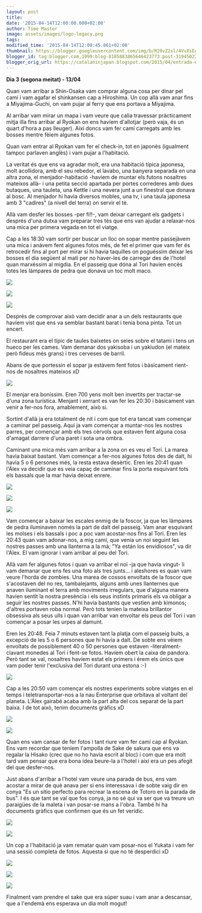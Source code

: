 ```yaml
---
layout: post
title: 
date: '2015-04-14T12:00:00.000+02:00'
author: Time Master
image: assets/images/logo-legacy.png
tags: 
modified_time: '2015-04-14T12:00:45.861+02:00'
thumbnail: https://blogger.googleusercontent.com/img/b/R29vZ2xl/AVvXsEgsvWskY-vwsfy9LdUEwQcF6GkHxVzz3Ry_JLlJhFfYwfj90kpBvCmZrRccCG8srZUGBb0ECyiYR5xwWZqz2ALQWBcpLRpcS5NiMku5LKkzLN0Z8I-PQrp8Ny8RZk8AoIyyFzHVUVsALPI/s72-c/20150414_182923.jpg
blogger_id: tag:blogger.com,1999:blog-8185883865646423773.post-3194502220224803227
blogger_orig_url: https://catalaninjapan.blogspot.com/2015/04/entrada-escrita-en-data-1404-dia-3.html
---
```


**Dia 3 (segona meitat) - 13/04**  

Quan vam arribar a Shin-Osaka vam comprar alguna cosa per dinar pel camí i vam agafar el shinkansen cap a Hiroshima. Un cop allà vam anar fins a Miyajima-Guchi, on vam pujar al ferry que ens portava a Miyajima.  

  

Al arribar vam mirar un mapa i vam veure que calia travessar pràcticament mitja illa fins arribar al Ryokan on ens havíem d'allotjar (però vaja, és un quart d'hora a pas lleuger). Així doncs vam fer camí carregats amb les bosses mentre fèiem algunes fotos.  

  

Quan vam entrar al Ryokan vam fer el check-in, tot en japonès (igualment tampoc parlaven anglès) i vam pujar a l'habitació.  

  

La veritat és que ens va agradar molt, era una habitació típica japonesa, molt acollidora, amb el seu rebedor, el lavabo, una banyera separada en una altra zona, el menjador-habitació -havíem de muntar els futons nosaltres mateixos allà- i una petita secció apartada per portes correderes amb dues butaques, una tauleta, una Kettle i una nevera junt a un finestral que donava al bosc. Al menjador hi havia diversos mobles, una tv, i una taula japonesa amb 3 "cadires" (a nivell del terra) on servir el tè.  

  

Allà vam desfer les bosses -per fi!!-, vam deixar carregant els gadgets i després d'una dutxa vam preparar tres tès que ens van ajudar a relaxar-nos una mica per primera vegada en tot el viatge.  

  

Cap a les 18:30 vam sortir per buscar un lloc on sopar mentre passejàvem una mica i anàvem fent algunes fotos més, de fet el primer que vam fer és retrocedir fins al port per mirar si hi havia taquilles on poguéssim deixar les bosses el dia següent al matí per no haver-les de carregar des de l'hotel quan marxéssim al migdia. En el passeig que dóna al Tori havien encès totes les làmpares de pedra que donava un toc molt maco.  

  


[![](https://blogger.googleusercontent.com/img/b/R29vZ2xl/AVvXsEgsvWskY-vwsfy9LdUEwQcF6GkHxVzz3Ry_JLlJhFfYwfj90kpBvCmZrRccCG8srZUGBb0ECyiYR5xwWZqz2ALQWBcpLRpcS5NiMku5LKkzLN0Z8I-PQrp8Ny8RZk8AoIyyFzHVUVsALPI/s1600/20150414_182923.jpg)](https://blogger.googleusercontent.com/img/b/R29vZ2xl/AVvXsEgsvWskY-vwsfy9LdUEwQcF6GkHxVzz3Ry_JLlJhFfYwfj90kpBvCmZrRccCG8srZUGBb0ECyiYR5xwWZqz2ALQWBcpLRpcS5NiMku5LKkzLN0Z8I-PQrp8Ny8RZk8AoIyyFzHVUVsALPI/s1600/20150414_182923.jpg)
  


[![](https://blogger.googleusercontent.com/img/b/R29vZ2xl/AVvXsEhtGbW0-jc2zKp98oUocvKE6fszS-EWDN9bv3Riay3A9VcrArz8fjkW0KO7gC4YCVxWa_3-wBKPRHhlCh1nIJiyFTdzy_KyqRyKhZd18RtVuYyiRsPxdkMo7HB-G45DmK4b9JJ2jwNQKxQ/s1600/20150414_182948.jpg)](https://blogger.googleusercontent.com/img/b/R29vZ2xl/AVvXsEhtGbW0-jc2zKp98oUocvKE6fszS-EWDN9bv3Riay3A9VcrArz8fjkW0KO7gC4YCVxWa_3-wBKPRHhlCh1nIJiyFTdzy_KyqRyKhZd18RtVuYyiRsPxdkMo7HB-G45DmK4b9JJ2jwNQKxQ/s1600/20150414_182948.jpg)
  


[![](https://blogger.googleusercontent.com/img/b/R29vZ2xl/AVvXsEhxivO8LVnV-zAL2o7CXdPSBr2eztLAjrPTUYxJ9cD0FNarxGxd2N7u3heYeqUO16HfWUeViYhU0hMW3EJBVubkmMg7KPguI_duc3Z8syg2ClS_g40RYQj8A5hfd4sORG28GFrQiry31Yg/s1600/20150414_183003.jpg)](https://blogger.googleusercontent.com/img/b/R29vZ2xl/AVvXsEhxivO8LVnV-zAL2o7CXdPSBr2eztLAjrPTUYxJ9cD0FNarxGxd2N7u3heYeqUO16HfWUeViYhU0hMW3EJBVubkmMg7KPguI_duc3Z8syg2ClS_g40RYQj8A5hfd4sORG28GFrQiry31Yg/s1600/20150414_183003.jpg)
  

Després de comprovar això vam decidir anar a un dels restaurants que havíem vist que ens va semblar bastant barat i tenia bona pinta. Tot un encert.  

  

El restaurant era el típic de taules baixetes on seies sobre el tatami i tens un hueco per les cames. Vam demanar dos yakisoba i un yakiudon (el mateix però fideus més grans) i tres cerveses de barril.  

  

Abans de que portessin el sopar ja estàvem fent fotos i bàsicament rient-nos de nosaltres mateixos xD  

  


[![](https://blogger.googleusercontent.com/img/b/R29vZ2xl/AVvXsEgGmRb0A0Yoe7zp-cYYDoM-VB64br0zasQ8pALYFfJtK7I3SdsrLrsxzVxnJRPFZhqpyDZpCL6CCtCIjB0wo21QuK7aDC7uIS4BdyfZdB04xvElipNqIGtGx0NP__X-5lu3L7GkYiXHn3c/s1600/20150414_183017.jpg)](https://blogger.googleusercontent.com/img/b/R29vZ2xl/AVvXsEgGmRb0A0Yoe7zp-cYYDoM-VB64br0zasQ8pALYFfJtK7I3SdsrLrsxzVxnJRPFZhqpyDZpCL6CCtCIjB0wo21QuK7aDC7uIS4BdyfZdB04xvElipNqIGtGx0NP__X-5lu3L7GkYiXHn3c/s1600/20150414_183017.jpg)
  

El menjar era boníssim. Eren 700 yens molt ben invertits per tractar-se d'una zona turística. Menjant i xerrant es van fer les 20:30 i bàsicament van venir a fer-nos fora, amablement, això si.  

  

Sortint d'allà ja era totalment de nit i com que tot era tancat vam començar a caminar pel passeig. Aquí ja vam començar a muntar-nos les nostres parres, per començar amb els tres cèrvols que estaven fent alguna cosa d'amagat darrere d'una paret i sota una ombra.  

  

Caminant una mica més vam arribar a la zona on es veu el Tori. La marea havia baixat bastant. Vam començar a fer-nos algunes fotos des de dalt, hi havia 5 o 6 persones més, la resta estava desèrtic. Eren les 20:41 quan l'Álex va decidir que es veia capaç de caminar fins la porta esquivant tots els bassals que la mar havia deixat enrere.  

  


[![](https://blogger.googleusercontent.com/img/b/R29vZ2xl/AVvXsEgu_05CfwTLYO7KXNqrEt1SQuaIdWkntsJ1VbTCD7ca-pbHDcM_ZqPTt9VdMHQmblg6WmP5hJncWH4XqmH_lqeQ4lIIGuAkMpF9gHNS0xqslDxiS3Q4rWg73hSBcs_oaH8Xa12atgIdEzU/s1600/20150414_183132.jpg)](https://blogger.googleusercontent.com/img/b/R29vZ2xl/AVvXsEgu_05CfwTLYO7KXNqrEt1SQuaIdWkntsJ1VbTCD7ca-pbHDcM_ZqPTt9VdMHQmblg6WmP5hJncWH4XqmH_lqeQ4lIIGuAkMpF9gHNS0xqslDxiS3Q4rWg73hSBcs_oaH8Xa12atgIdEzU/s1600/20150414_183132.jpg)
  


[![](https://blogger.googleusercontent.com/img/b/R29vZ2xl/AVvXsEhckvou4lP8v1TiAwJVYzu2UBJfqhWp4mkfhczzC4FoAwwBzT_d5cPpJ8ZmpGNJ4-j-MOvYsRVc7x22ng8_44YGyq3oELVaCyKjDLP8EAX0tsulbSyLO3kdnRqeQu6WoAg4KzH5vN-qzVA/s1600/20150414_183200.jpg)](https://blogger.googleusercontent.com/img/b/R29vZ2xl/AVvXsEhckvou4lP8v1TiAwJVYzu2UBJfqhWp4mkfhczzC4FoAwwBzT_d5cPpJ8ZmpGNJ4-j-MOvYsRVc7x22ng8_44YGyq3oELVaCyKjDLP8EAX0tsulbSyLO3kdnRqeQu6WoAg4KzH5vN-qzVA/s1600/20150414_183200.jpg)
  


[![](https://blogger.googleusercontent.com/img/b/R29vZ2xl/AVvXsEgciw7At7UUoNEtfJHfBrfzWePGZlFgzT6aYHcCd_wb0wNE1cqbvreJt702THznitvSAYD0aEcnsy9sRfL8WbmC35pInxMoUyCbd6cK4p6wJVbuIBYs8wc_bQsyB1GpTDCgf2x0E2EczNo/s1600/20150414_183255.jpg)](https://blogger.googleusercontent.com/img/b/R29vZ2xl/AVvXsEgciw7At7UUoNEtfJHfBrfzWePGZlFgzT6aYHcCd_wb0wNE1cqbvreJt702THznitvSAYD0aEcnsy9sRfL8WbmC35pInxMoUyCbd6cK4p6wJVbuIBYs8wc_bQsyB1GpTDCgf2x0E2EczNo/s1600/20150414_183255.jpg)
  

Vam començar a baixar les escales enmig de la foscor, ja que les làmpares de pedra iluminaven només la part de dalt del passeig. Vam anar esquivant les molses i els bassals i poc a poc vam acostar-nos fins al Tori. Eren les 20:43 quan vam adonar-nos, a mig camí, que venia un noi seguint les nostres passes amb una llanterna a la mà; "Ya están los envidiosos", va dir l'Álex. El vam ignorar i vam arribar al peu del Tori.  

  

Allà vam fer algunes fotos i quan va arribar el noi -ja que havia vingut- li vam demanar que ens fes una foto als tres junts... i aleshores es quan vam veure l'horda de zombies. Una marea de cossos envoltats de la foscor que s'acostaven del no res, tambalejants, alguns amb unes llanternes que anaven iluminant el terra amb moviments irregulars, que d'alguna manera havien sentit la nostra presència i els seus instints primaris els va obligar a seguir les nostres passes. N'hi havia bastants que vestien amb kimonos; d'altres portaven roba normal. Però tots tenien la mateixa brillantor obsessiva als seus ulls i quan van arribar van envoltar els peus del Tori i van començar a posar les urpes al damunt.  

  

Eren les 20:48. Feia 7 minuts estaven tant la platja com el passeig buits, a excepció de les 5 o 6 persones que hi havia a dalt. De sobte ens vèiem envoltats de possiblement 40 o 50 persones que estaven -literalment- clavant monedes al Tori i fent-se fotos. Havíem obert la caixa de pandora. Però tant se val, nosaltres havíem estat els primers i érem els únics que vam poder tenir l'exclusiva del Tori durant una estona :-)  

  


[![](https://blogger.googleusercontent.com/img/b/R29vZ2xl/AVvXsEjurjE1SIcqaPytHs9RrctlU6D0ook1yWQqqDJIRF9rG945MH69TOmxWezmxAmVuYPgPaolmDM6CfaHV9EK3tVp-nI_rltdC3VejH-5TZPNSgKytWbaS4OT6fxcQS1sLU-jKv92O6L0w2o/s1600/20150414_183317.jpg)](https://blogger.googleusercontent.com/img/b/R29vZ2xl/AVvXsEjurjE1SIcqaPytHs9RrctlU6D0ook1yWQqqDJIRF9rG945MH69TOmxWezmxAmVuYPgPaolmDM6CfaHV9EK3tVp-nI_rltdC3VejH-5TZPNSgKytWbaS4OT6fxcQS1sLU-jKv92O6L0w2o/s1600/20150414_183317.jpg)
  

Cap a les 20:50 vam començar els nostres experiments sobre viatges en el temps i teletransportar-nos a la nau Enterprise que orbitava al voltant del planeta. L'Álex gairabé acaba amb la part alta del cos separat de la part baixa. I de tot això, tenim documents gràfics xD  

  


[![](https://blogger.googleusercontent.com/img/b/R29vZ2xl/AVvXsEgvgXOMf-qZWdvp_dY_tOEWoT8cdKAjN_ENNJVE4fsCekvQ8BmPLxEVR_1MiYjh1G5wMpGUqnJlIVLYIBDbIFlbMxfvJ7mCYLX_hXXR4RiMfetgTBdYbN_bJYxVR7wQiCmAmXVD96B0yn4/s1600/20150414_183459.jpg)](https://blogger.googleusercontent.com/img/b/R29vZ2xl/AVvXsEgvgXOMf-qZWdvp_dY_tOEWoT8cdKAjN_ENNJVE4fsCekvQ8BmPLxEVR_1MiYjh1G5wMpGUqnJlIVLYIBDbIFlbMxfvJ7mCYLX_hXXR4RiMfetgTBdYbN_bJYxVR7wQiCmAmXVD96B0yn4/s1600/20150414_183459.jpg)
  


[![](https://blogger.googleusercontent.com/img/b/R29vZ2xl/AVvXsEiAT6SbBaKFRtcC0wZR4jZCHhhgv4Y7aWaEAgj1WDxDZpa3n8h4dO96JtOhjgRaAIoUZ4EcrAvmn4gaeP7YZTEqz3FTVHfwMZA9AxlQ9DxyPJ5-CxUkLcHT-N5iGBrqtCsR8AHeXviO3tA/s1600/20150414_183515.jpg)](https://blogger.googleusercontent.com/img/b/R29vZ2xl/AVvXsEiAT6SbBaKFRtcC0wZR4jZCHhhgv4Y7aWaEAgj1WDxDZpa3n8h4dO96JtOhjgRaAIoUZ4EcrAvmn4gaeP7YZTEqz3FTVHfwMZA9AxlQ9DxyPJ5-CxUkLcHT-N5iGBrqtCsR8AHeXviO3tA/s1600/20150414_183515.jpg)
  

Quan ens vam cansar de fer fotos i tant riure vam fer camí cap al Ryokan. Ens vam recordar que teníem l'ampolla de Sake de sakura que ens va regalar la Hisako (crec que no ho havia escrit al bloc) i com que era molt tard vam pensar que era bona idea beure-la a l'hotel i així era un pes afegit del que desfer-nos.  

  

Just abans d'arribar a l'hotel vam veure una parada de bus, ens vam acostar a mirar de què anava per si ens interessava i de sobte vaig dir en conya "Es un sitio perfecto para recrear la escena de Totoro en la parada de bus". I és que tant se val que fos conya, ja no sé qui va ser que va treure un paraigües de la maleta i van posar-se mans a l'obra. També hi ha documents gràfics que confirmen que és un fet verídic.  

  


[![](https://blogger.googleusercontent.com/img/b/R29vZ2xl/AVvXsEhahv8jpcOO1VNUtnE6rSLMSi3knJWxng12QJ21KovZUwit_BELW1ZCrU-cNgoUSx-N0Dnm9SjV6gY0tayvF3a2z00NQGsqG8EnTV2bbtTyIRTQLX_NBAUchGPCwjPi_Aq8Zjq08mN5MKU/s1600/20150414_184726.jpg)](https://blogger.googleusercontent.com/img/b/R29vZ2xl/AVvXsEhahv8jpcOO1VNUtnE6rSLMSi3knJWxng12QJ21KovZUwit_BELW1ZCrU-cNgoUSx-N0Dnm9SjV6gY0tayvF3a2z00NQGsqG8EnTV2bbtTyIRTQLX_NBAUchGPCwjPi_Aq8Zjq08mN5MKU/s1600/20150414_184726.jpg)
  


[![](https://blogger.googleusercontent.com/img/b/R29vZ2xl/AVvXsEjwIpcG8hQdrZh6qGnCXuuAuhlBVkPjT1jHphxF0si4j3EX114piMfVtPPnCgAud9MI211Jqao183ZPiHpipuNbeeXPiVAbDYEACZq3so5GJbi333rx7n1POCz6otFK5WF5gFd0i9uIm4A/s1600/20150414_184738.jpg)](https://blogger.googleusercontent.com/img/b/R29vZ2xl/AVvXsEjwIpcG8hQdrZh6qGnCXuuAuhlBVkPjT1jHphxF0si4j3EX114piMfVtPPnCgAud9MI211Jqao183ZPiHpipuNbeeXPiVAbDYEACZq3so5GJbi333rx7n1POCz6otFK5WF5gFd0i9uIm4A/s1600/20150414_184738.jpg)
  

Un cop a l'habitació ja vam rematar quan vam posar-nos el Yukata i vam fer una sessió completa de fotos. Aquesta si que no té desperdici xD  

  


[![](https://blogger.googleusercontent.com/img/b/R29vZ2xl/AVvXsEjw1sPuNnT4_xmie6lk-wk6bBFvNme4v8Ntv72ja1kFKZNIQyxAPfg7nLm8zva_wJwRI4u9PRHKLSZVM-fcs1JVq8NsgKj04FOgSsomucNPQvVbRKPFFayKEu2yXRTSPCFhcyZI64Hi7no/s1600/20150414_184813.jpg)](https://blogger.googleusercontent.com/img/b/R29vZ2xl/AVvXsEjw1sPuNnT4_xmie6lk-wk6bBFvNme4v8Ntv72ja1kFKZNIQyxAPfg7nLm8zva_wJwRI4u9PRHKLSZVM-fcs1JVq8NsgKj04FOgSsomucNPQvVbRKPFFayKEu2yXRTSPCFhcyZI64Hi7no/s1600/20150414_184813.jpg)
  


[![](https://blogger.googleusercontent.com/img/b/R29vZ2xl/AVvXsEgURcRhyGBbpaO2lz8Hqk5S5XXbkz16-8fkkt33650PUk_UFmlglTJ3jmZvLK4P05HK_MiQSaXddHtPMYRVMv9PP7H6HIpKnIXnwUIetjDYT_F3lj2TJZwoFuTRy1wF1nsjQf-v_PFNh5s/s1600/20150414_184831.jpg)](https://blogger.googleusercontent.com/img/b/R29vZ2xl/AVvXsEgURcRhyGBbpaO2lz8Hqk5S5XXbkz16-8fkkt33650PUk_UFmlglTJ3jmZvLK4P05HK_MiQSaXddHtPMYRVMv9PP7H6HIpKnIXnwUIetjDYT_F3lj2TJZwoFuTRy1wF1nsjQf-v_PFNh5s/s1600/20150414_184831.jpg)
  


[![](https://blogger.googleusercontent.com/img/b/R29vZ2xl/AVvXsEg6w54mESE5NM1R1CqG7cP0k2vypYKSQpOQAW2WW6Vf-x64CYavARJPlE2nxcfXD5mJebHgr03zsbsc_RqRnTdKsg1dqnALDY057ferOONHuCq4Cap6Vy_K_Eyh_HRrnPhCjhunAfz1-q4/s1600/20150414_185008.jpg)](https://blogger.googleusercontent.com/img/b/R29vZ2xl/AVvXsEg6w54mESE5NM1R1CqG7cP0k2vypYKSQpOQAW2WW6Vf-x64CYavARJPlE2nxcfXD5mJebHgr03zsbsc_RqRnTdKsg1dqnALDY057ferOONHuCq4Cap6Vy_K_Eyh_HRrnPhCjhunAfz1-q4/s1600/20150414_185008.jpg)
  

Finalment vam prendre el sake que era súper suau i vam anar a descansar, que a l'endemà ens esperava un dia molt mogut!